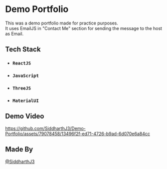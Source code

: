 # Demo Portfolio 
This was a demo portfolio made for practice purposes. <br>
It uses EmailJS in "Contact Me" section for sending the message to the host as Email.


## Tech Stack

- ### `ReactJS`
- ### `JavaScript`
- ### `ThreeJS`
- ### `MaterialUI`

## Demo Video 

https://github.com/SiddharthJ3/Demo-Portfolio/assets/79078458/13496f2f-ed71-4726-b9ad-6d070e6a84cc

## Made By

[@SiddharthJ3](https://github.com/SiddharthJ3)
